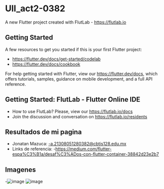 # Ull_act2-0382

A new Flutter project created with FlutLab - https://flutlab.io

## Getting Started

A few resources to get you started if this is your first Flutter project:

- https://flutter.dev/docs/get-started/codelab
- https://flutter.dev/docs/cookbook

For help getting started with Flutter, view our
https://flutter.dev/docs, which offers tutorials,
samples, guidance on mobile development, and a full API reference.

## Getting Started: FlutLab - Flutter Online IDE

- How to use FlutLab? Please, view our https://flutlab.io/docs
- Join the discussion and conversation on https://flutlab.io/residents
## Resultados de mi pagina 

- Jonatan Mazuca: 
-a.21308051280382@cbtis128.edu.mx
- Links de referencia:
-https://medium.com/flutter-espa%C3%B1a/desaf%C3%ADos-con-flutter-container-38842d23e2b7

## Imagenes
-![image](https://github.com/JonatanMVJ/ull_act3-0382/assets/143743615/a5a9284d-9fd2-45f9-a0e9-f8496e35b2bc)
![image](https://github.com/JonatanMVJ/ull_act3-0382/assets/143743615/370ee456-e424-4c39-9ce9-3a1d6ef1b6d4)




